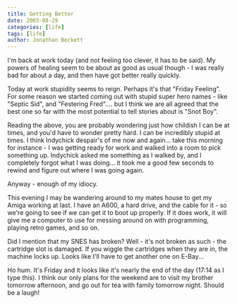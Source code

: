 ```yaml
---
title: Getting Better
date: 2003-08-29
categories: [life]
tags: [life]
author: Jonathan Beckett
---
```


I'm back at work today (and not feeling too clever, it has to be said). My powers of healing seem to be about as good as usual though - I was really bad for about a day, and then have got better really quickly.

Today at work stupidity seems to reign. Perhaps it's that "Friday Feeling". For some reason we started coming out with stupid super hero names - like "Septic Sid", and "Festering Fred".... but I think we are all agreed that the best one so far with the most potential to tell stories about is "Snot Boy".

Reading the above, you are probably wondering just how childish I can be at times, and you'd have to wonder pretty hard. I can be incredibly stupid at times. I think Indychick despair's of me now and again... take this morning for instance - I was getting ready for work and walked into a room to pick something up. Indychick asked me something as I walked by, and I completely forgot what I was doing... it took me a good few seconds to rewind and figure out where I was going again.

Anyway - enough of my idiocy.

This evening I may be wandering around to my mates house to get my Amiga working at last. I have an A600, a hard drive, and the cable for it - so we're going to see if we can get it to boot up properly. If it does work, it will give me a computer to use for messing around on with programming, playing retro games, and so on.

Did I mention that my SNES has broken? Well - it's not broken as such - the cartridge slot is damaged. If you wiggle the cartridges when they are in, the machine locks up. Looks like I'll have to get another one on E-Bay...

Ho hum. It's Friday and it looks like it's nearly the end of the day (17:14 as I type this). I think our only plans for the weekend are to visit my brother tomorrow afternoon, and go out for tea with family tomorrow night. Should be a laugh!